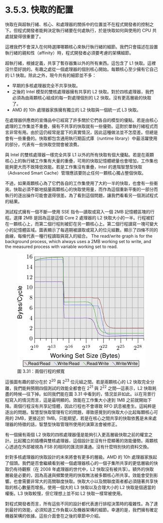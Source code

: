 # 3.5.3. 快取的配置

快取在與超執行緒、核心、和處理器的關係中的位置並不在程式開發者的控制之下。但程式開發者能夠決定執行緒要在何處執行，於是快取如何與使用的 CPU 共處就變得很重要了。

這裡我們不會深入在何時選擇哪顆核心來執行執行緒的細節。我們只會描述在設置執行緒的親和性（affinity）時，程式開發者必須要考慮的架構細節。

超執行緒，根據定義，共享了暫存器集以外的所有東西。這包含了 L1 快取。這裡沒什麼好說的。有趣之處從一個處理器的個別核心開始。每顆核心至少擁有它自己的 L1 快取。除此之外，現今共有的細節並不多：

* 早期的多核處理器完全不共享快取。
* 之後的 Intel 模型的雙核處理器擁有共享的 L2 快取。對於四核處理器，我們必須為由兩顆核心組成的每一對處理個別的 L2 快取。沒有更高層級的快取了。
* AMD 的 10h 處理器家族擁有獨立的 L2 快取與一個統一式 L3 快取。

在處理器供應商的宣傳品中已經寫了許多關於它們各自的模型的優點。若是由核心處理的工作集並不重疊，擁有不共享的快取就有一些優勢。這對於單執行緒程式而言非常有用。由於這仍經常是當下的真實情況，因此這種做法並不怎麼差。但總是會有一些重疊的。快取都包含通用執行期函式庫（runtime library）中最活躍使用的部分，代表有一些快取空間會被浪費。

與 Intel 的雙核處理器一樣完全共享 L1 以外的所有快取有個大優點。若是在兩顆核心上的執行緒工作集有大量的重疊，可用的快取記憶體總量也會增加，工作集也能夠更大而不致降低效能。若是工作集沒有重疊，Intel 的進階智慧型快取（Advanced Smart Cache）管理應該要防止任何一顆核心獨占整個快取。

不過，如果兩顆核心為了它們各自的工作集使用了大約一半的快取，也會有一些衝突。快取必須不斷地掂量兩顆核心的快取使用量，而作為這個重新平衡的一部分而執行的逐出操作可能會選得很差。為了看到這個問題，讓我們看看另一個測試程式的結果。

測試程式擁有一個不斷––使用 SSE 指令––讀取或寫入一個 2MB 記憶體區塊的行程。選擇 2MB 是因為這是這個 Core 2 處理器的 L2 快取大小的一半。行程被釘在一顆核心上，而第二個行程則被釘在另一顆核心上。第二個行程讀寫一塊可變大小的記憶體區域。圖表顯示了每週期被讀取或寫入的位元組數。顯示了四條不同的曲線，每條代表一種行程讀取與寫入的組合。
The read/write graph is for the background process, which always uses a 2MB working set to write, and the measured process with variable working set to read.

<figure>
  <img src="../../assets/figure-3.31.png" alt="圖 3.31：兩個行程的頻寬">
  <figcaption>圖 3.31：兩個行程的頻寬</figcaption>
</figure>

這張圖有趣的部分在於 2<sup>20</sup> 與 2<sup>23</sup> 位元組之間。若是兩顆核心的 L2 快取完全分離，我們能夠預期四個測試的效能全都會在 2<sup>21</sup> 與 2<sup>22</sup> 之間––這表示，L2 快取耗盡的時候––往下掉。如同我們能在圖 3.31 中看到的，情況並非如此。以在背景行程寫入的情況而言，這是最明顯的。效能在工作集大小達到 1MB 之前就開始下降。兩個行程沒有共享記憶體，因此行程也不會導致 RFO 訊息被產生。這純粹是逐出的問題。智慧型快取管理有它的問題，導致感覺到的快取大小比起每顆核心可用的 2MB，更接近於 1MB。只能期望，若是在核心之間共享的快取依舊是未來處理器的特徵的話，智慧型快取管理所使用的演算法會被修正。

有一個擁有兩個 L2 快取的四核處理器僅是能夠引入更高層級快取之前的權宜之計。比起獨立的插槽與雙核處理器，這個設計並沒有什麼顯著的效能優勢。兩顆核心透過在外部被視為 FSB 的相同的匯流排溝通。沒有什麼特別快的資料交換。

針對多核處理器的快取設計的未來將會有更多的層級。AMD 的 10h 處理器家族起了個頭。我們是否會繼續看到被一個處理器核心的一個子集所共享的更低層級的快取仍有待觀察（在 2008 年處理器的世代中，L2 快取沒有被共享）。額外的快取層級是必要的，因為高速與頻繁使用的快取無法被多顆核心所共享。效能會受到影響。也會需要非常大的高關聯度快取。快取大小以及關聯度兩者都必須隨著共享快取的核心數量而增長。使用一個大的 L3 快取以及合理大小的 L2 快取是個適當的權衡。L3 快取較慢，但它理想上並不如 L2 快取一樣常被使用。

對程式開發者而言，所有這些不同的設計都代表進行排程決策時的複雜性。為了達到最好的效能，必須知道工作負載以及機器架構的細節。幸運的是，我們擁有確定機器架構的依據。這些介面會在之後的章節中介紹。

